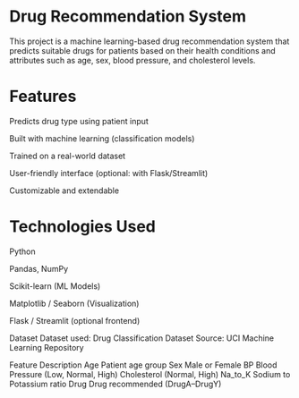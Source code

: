 # Drug Recommendation System

This project is a machine learning-based drug recommendation system that predicts suitable drugs for patients based on their health conditions and attributes such as age, sex, blood pressure, and cholesterol levels.

# Features
Predicts drug type using patient input

Built with machine learning (classification models)

Trained on a real-world dataset

User-friendly interface (optional: with Flask/Streamlit)

Customizable and extendable

# Technologies Used
Python

Pandas, NumPy

Scikit-learn (ML Models)

Matplotlib / Seaborn (Visualization)

Flask / Streamlit (optional frontend)

Dataset
Dataset used: Drug Classification Dataset
Source: UCI Machine Learning Repository

Feature	Description
Age	Patient age group
Sex	Male or Female
BP	Blood Pressure (Low, Normal, High)
Cholesterol	(Normal, High)
Na_to_K	Sodium to Potassium ratio
Drug	Drug recommended (DrugA–DrugY)
